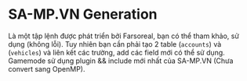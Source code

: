 # SA-MP.VN Generation

Là một tập lệnh được phát triển bởi Farsoreal, bạn có thể tham khảo, sử dụng (không lỗi). Tuy nhiên bạn cần phải tạo 2 table (`accounts`) và (`vehicles`) và liên kết các trường, add các field mới có thể sử dụng.
Gamemode sử dụng plugin && include mới nhất của SA-MP.VN (Chưa convert sang OpenMP).
